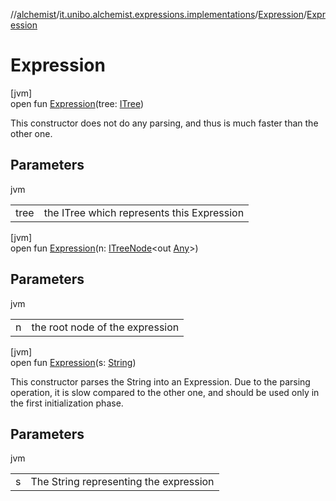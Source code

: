 //[alchemist](../../../index.md)/[it.unibo.alchemist.expressions.implementations](../index.md)/[Expression](index.md)/[Expression](-expression.md)

# Expression

[jvm]\
open fun [Expression](-expression.md)(tree: [ITree](../../it.unibo.alchemist.expressions.interfaces/-i-tree/index.md))

This constructor does not do any parsing, and thus is much faster than the other one.

## Parameters

jvm

| | |
|---|---|
| tree | the ITree which represents this Expression |

[jvm]\
open fun [Expression](-expression.md)(n: [ITreeNode](../../it.unibo.alchemist.expressions.interfaces/-i-tree-node/index.md)<out [Any](https://kotlinlang.org/api/latest/jvm/stdlib/kotlin/-any/index.html)>)

## Parameters

jvm

| | |
|---|---|
| n | the root node of the expression |

[jvm]\
open fun [Expression](-expression.md)(s: [String](https://docs.oracle.com/javase/8/docs/api/java/lang/String.html))

This constructor parses the String into an Expression. Due to the parsing operation, it is slow compared to the other one, and should be used only in the first initialization phase.

## Parameters

jvm

| | |
|---|---|
| s | The String representing the expression |
